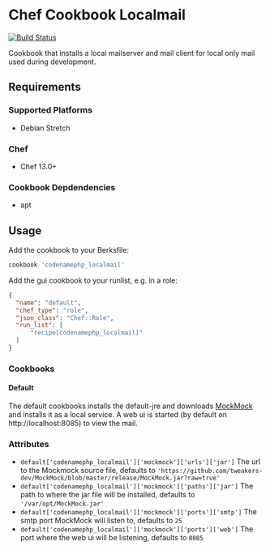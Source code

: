 # Chef Cookbook Localmail
[![Build Status](https://travis-ci.org/codenamephp/chef.cookbook.localmail.svg?branch=dev)](https://travis-ci.org/codenamephp/chef.cookbook.localmail)

Cookbook that installs a local mailserver and mail client for local only mail used during development.

## Requirements

### Supported Platforms

- Debian Stretch

### Chef

- Chef 13.0+

### Cookbook Depdendencies

- apt

## Usage

Add the cookbook to your Berksfile:

```ruby
cookbook 'codenamephp_localmail'
```

Add the gui cookbook to your runlist, e.g. in a role:

```json
{
  "name": "default",
  "chef_type": "role",
  "json_class": "Chef::Role",
  "run_list": [
	  "recipe[codenamephp_localmail]"
  ]
}
```

### Cookbooks

#### Default

The default cookbooks installs the default-jre and downloads [MockMock][mockmock_url] and installs it as a local service. A web ui is started (by default on http://localhost:8085) to view the mail.

### Attributes
- `default['codenamephp_localmail']['mockmock']['urls']['jar']` The url to the Mockmock source file, defaults to `'https://github.com/tweakers-dev/MockMock/blob/master/release/MockMock.jar?raw=true'`
- `default['codenamephp_localmail']['mockmock']['paths']['jar']` The path to where the jar file will be installed, defaults to `'/var/opt/MockMock.jar'`
- `default['codenamephp_localmail']['mockmock']['ports']['smtp']` The smtp port MockMock will listen to, defaults to `25`
- `default['codenamephp_localmail']['mockmock']['ports']['web']` The port where the web ui will be listening, defaults to `8085`


[mockmock_url]: https://github.com/tweakers-dev/MockMock/
